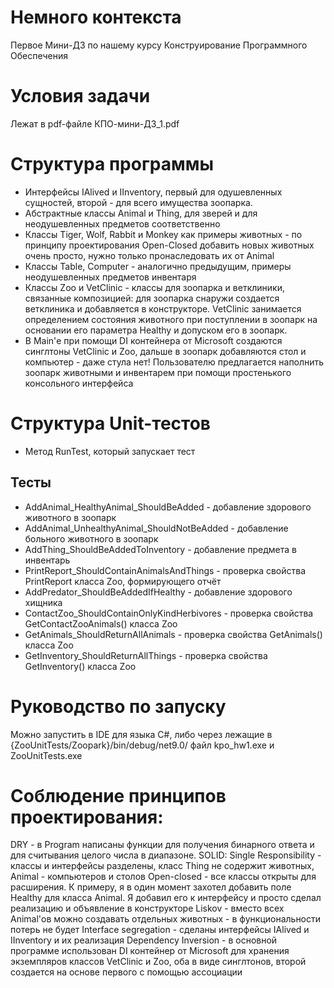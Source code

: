 # Немного контекста
Первое Мини-ДЗ по нашему курсу Конструирование Программного Обеспечения
# Условия задачи
Лежат в pdf-файле КПО-мини-ДЗ_1.pdf
# Структура программы
- Интерфейсы IAlived и IInventory, первый для одушевленных сущностей, второй - для всего имущества зоопарка.
- Абстрактные классы Animal и Thing, для зверей и для неодушевленных предметов соответственно
- Классы Tiger, Wolf, Rabbit и Monkey как примеры животных - по принципу проектирования Open-Closed добавить новых животных очень просто, нужно только пронаследовать их от Animal
- Классы Table, Computer - аналогично предыдущим, примеры неодушевленных предметов инвентаря
- Классы Zoo и VetClinic - классы для зоопарка и ветклиники, связанные композицией: для зоопарка снаружи создается ветклиника и добавляется в конструкторе. VetClinic занимается определением состояния животного при поступлении в зоопарк на основании его параметра Healthy и допуском его в зоопарк. 
- В Main'е при помощи DI контейнера от Microsoft создаются синглтоны VetClinic и Zoo, дальше в зоопарк добавляются стол и компьютер - даже стула нет! Пользователю предлагается наполнить зоопарк животными и инвентарем при помощи простенького консольного интерфейса
# Структура Unit-тестов 
- Метод RunTest, который запускает тест
## Тесты
- AddAnimal_HealthyAnimal_ShouldBeAdded - добавление здорового животного в зоопарк
- AddAnimal_UnhealthyAnimal_ShouldNotBeAdded - добавление больного животного в зоопарк
- AddThing_ShouldBeAddedToInventory - добавление предмета в инвентарь
- PrintReport_ShouldContainAnimalsAndThings - проверка свойства PrintReport класса Zoo, формирующего отчёт
- AddPredator_ShouldBeAddedIfHealthy - добавление здорового хищника
- ContactZoo_ShouldContainOnlyKindHerbivores - проверка свойства GetContactZooAnimals() класса Zoo
- GetAnimals_ShouldReturnAllAnimals - проверка свойства GetAnimals() класса Zoo
- GetInventory_ShouldReturnAllThings - проверка свойства GetInventory() класса Zoo
# Руководство по запуску
Можно запустить в IDE для языка C#, либо через лежащие в {ZooUnitTests/Zoopark}/bin/debug/net9.0/ файл kpo_hw1.exe и ZooUnitTests.exe
# Соблюдение принципов проектирования:
DRY - в Program написаны функции для получения бинарного ответа и для считывания целого числа в диапазоне. 
SOLID:
Single Responsibility - классы и интерфейсы разделены, класс Thing не содержит животных, Animal - компьютеров и столов
Open-closed - все классы открыты для расширения. К примеру, я в один момент захотел добавить поле Healthy для класса Animal. Я добавил его к интерфейсу и просто сделал реализацию и объявление в конструкторе
Liskov - вместо всех Animal'ов можно создавать отдельных животных - в функциональности потерь не будет
Interface segregation - сделаны интерфейсы IAlived и IInventory и их реализация
Dependency Inversion - в основной программе использован DI контейнер от Microsoft для хранения экземпляров классов VetClinic и Zoo, оба в виде синглтонов, второй создается на основе первого с помощью ассоциации
